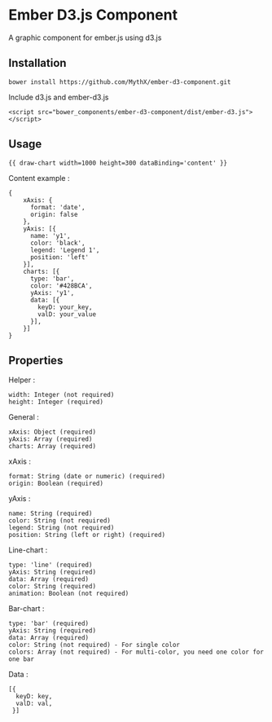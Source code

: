 Ember D3.js Component
==================

A graphic component for ember.js using d3.js

Installation
------------------

    bower install https://github.com/MythX/ember-d3-component.git
    
Include d3.js and ember-d3.js

    <script src="bower_components/ember-d3-component/dist/ember-d3.js"></script>

Usage
------------------

    {{ draw-chart width=1000 height=300 dataBinding='content' }}
    
Content example :

    {
        xAxis: {
          format: 'date',
          origin: false
        },
        yAxis: [{
          name: 'y1',
          color: 'black',
          legend: 'Legend 1',
          position: 'left'
        }],
        charts: [{
          type: 'bar',
          color: '#428BCA',
          yAxis: 'y1',
          data: [{
            keyD: your_key,
            valD: your_value
          }],
        }]
    }


Properties
------------------

Helper :

    width: Integer (not required)
    height: Integer (required)

General :

    xAxis: Object (required)
    yAxis: Array (required)
    charts: Array (required)

xAxis :

    format: String (date or numeric) (required)
    origin: Boolean (required)

yAxis :

    name: String (required)
    color: String (not required)
    legend: String (not required)
    position: String (left or right) (required)

Line-chart :

    type: 'line' (required)
    yAxis: String (required)
    data: Array (required)
    color: String (required)
    animation: Boolean (not required)
    
    
Bar-chart :

    type: 'bar' (required)
    yAxis: String (required)
    data: Array (required)
    color: String (not required) - For single color
    colors: Array (not required) - For multi-color, you need one color for one bar
    
Data : 

    [{
      keyD: key,
      valD: val,
     }]
    
    
